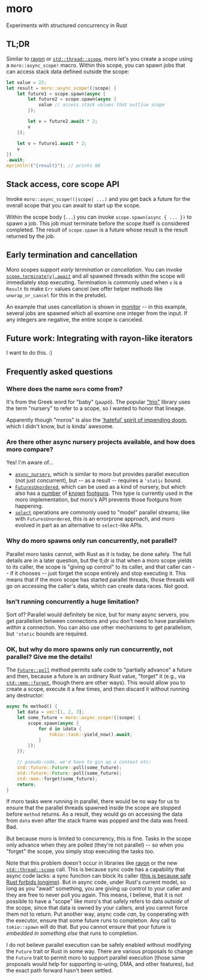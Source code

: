 # moro

Experiments with structured concurrency in Rust

## TL;DR

Similar to [rayon] or [`std::thread::scope`], moro let's you create a *scope* using a `moro::async_scope!` macro. Within this scope, you can spawn jobs that can access stack data defined outside the scope:

```rust
let value = 22;
let result = moro::async_scope!(|scope| {
    let future1 = scope.spawn(async {
        let future2 = scope.spawn(async {
            value // access stack values that outlive scope
        });

        let v = future2.await * 2;
        v
    });

    let v = future1.await * 2;
    v
})
.await;
eprintln!("{result}"); // prints 88
```

## Stack access, core scope API

Invoke `moro::async_scope!(|scope| ...)` and you get back a future
for the overall scope that you can await to start up the scope.

Within the scope body (`...`) you can invoke `scope.spawn(async { ... })` to spawn a job. 
This job must terminate before the scope itself is considered completed. 
The result of `scope.spawn` is a future whose result is the result returned by the job.

## Early termination and cancellation

Moro scopes support *early termination* or *cancellation*.
You can invoke [`scope.terminate(v).await`](https://docs.rs/moro/latest/moro/struct.Scope.html#method.terminate) 
and all spawned threads within the scope will immediately stop executing.
Termination is commonly used when `v` is a `Result` to make `Err` values cancel
(we offer helper methods like `unwrap_or_cancel` for this in the prelude).

An example that uses cancellation is shown in [monitor](examples/monitor.rs) --
in this example, several jobs are spawned which all examine one integer from
the input. If any integers are negative, the entire scope is canceled.

## Future work: Integrating with rayon-like iterators

I want to do this. :) 

## Frequently asked questions

### Where does the name `moro` come from?

It's from the Greek word for "baby" (μωρό). The popular ["trio"](https://trio.readthedocs.io/en/stable/) library uses the term "nursery" to refer to a scope, so I wanted to honor that lineage.

Apparently though "moros" is also the ['hateful' spirit of impending doom](https://en.wikipedia.org/wiki/Moros), which I didn't know, but is kinda' awesome.

### Are there other async nursery projects available, and how does moro compare?

Yes! I'm aware of...

* [`async_nursery`](https://crates.io/crates/async_nursery), which is similar to moro but provides parallel execution (not just concurrent), but -- as a result -- requires a `'static` bound.
* [`FuturesUnordered`](https://docs.rs/futures/latest/futures/stream/struct.FuturesUnordered.html), which can be used as a kind of nursery, but which also has a [number](https://rust-lang.github.io/wg-async/vision/submitted_stories/status_quo/aws_engineer/solving_a_deadlock.html) of [known](https://github.com/rust-lang/futures-rs/issues/2387) [footguns](https://rust-lang.github.io/wg-async/vision/submitted_stories/status_quo/barbara_battles_buffered_streams.html). This type is currently used in the moro implementation, but moro's API prevents those footguns from happening.
* [`select`](https://docs.rs/futures/latest/futures/future/fn.select.html) operations are commonly used to "model" parallel streams; like with `FuturesUnordered`, this is an errorprone approach, and moro evolved in part as an alternative to `select`-like APIs.

### Why do moro spawns only run concurrently, not parallel?

Parallel moro tasks cannot, with Rust as it is today, be done safely. The full details are in a later question, but the tl;dr is that when a moro scope yields to its caller, the scope is "giving up control" to its caller, and that caller can -- if it chooses -- just forget the scope entirely and stop executing it. This means that if the moro scope has started parallel threads, those threads will go on accessing the caller's data, which can create data races. Not good.

### Isn't running concurrently a huge limitation?

Sort of? Parallel would definitely be nice, but for many async servers, you get parallelism between connections and you don't need to have parallelism *within* a connection. You can also use other mechanisms to get parallelism, but `'static` bounds are required.

### OK, but why do moro spawns only run concurrently, not parallel? Give me the details!

The [`Future::poll`](https://doc.rust-lang.org/std/future/trait.Future.html#tymethod.poll) method permits safe code to "partially advance" a future and then, because a future is an ordinary Rust value, "forget" it (e.g., via [`std::mem::forget`](https://doc.rust-lang.org/std/mem/fn.forget.html), though there are other ways). This would allow you to create a scope, execute it a few times, and then discard it without running any destructor:

```rust
async fn method() {
    let data = vec![1, 2, 3];
    let some_future = moro::async_scope!(|scope| {
        scope.spawn(async { 
            for d in &data {
                tokio::task::yield_now().await;
            }
        });
    });

    // pseudo-code, we'd have to gin up a context etc:
    std::future::Future::poll(some_future);
    std::future::Future::poll(some_future);
    std::mem::forget(some_future);
    return;
}
```

If moro tasks were running in parallel, there would be no way for us to ensure that the parallel threads spawned inside the scope are stopped before `method` returns. As a result, they would go on accessing the data from `data` even after the stack frame was popped and the data was freed. Bad.

But because moro is limited to concurrency, this is fine. Tasks in the scope only advance when they are polled (they're not parallel) -- so when you "forget" the scope, you simply stop executing the tasks too.

Note that this problem doesn't occur in libraries like [rayon](https://crates.io/crates/rayon) or the new [`std::thread::scope`](https://doc.rust-lang.org/std/thread/fn.scope.html) call. This is because sync code has a capability that async code lacks: a sync function can block its caller ([this is because safe Rust forbids longjmp](http://smallcultfollowing.com/babysteps/blog/2016/10/02/observational-equivalence-and-unsafe-code/)). But in async code, under Rust's current model, so long as you "await" something, you are giving up control to your caller and they are free to never poll you again. This means, I believe, that it is not possible to have a "scope" like moro's that safely refers to data *outside* of the scope, since that data is owned by your callers, and you cannot force them not to return. Put another way, async code *can*, by cooperating with the executor, ensure that some future runs to completion. Any call to `tokio::spawn` will do that. But you cannot ensure that your future is *embedded in something else* that runs to completion.

I do not believe parallel execution can be safely enabled without modifying the `Future` trait or Rust in some way. There are various proposals to change the `Future` trait to permit moro to support parallel execution (those same proposals would help for supporting io-uring, DMA, and other features), but the exact path forward hasn't been settled.


[rayon]: https://crates.io/crates/rayon

[`std::thread::scope`]: https://doc.rust-lang.org/std/thread/fn.scope.html